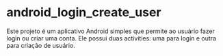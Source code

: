 # android_login_create_user
Este projeto é um aplicativo Android simples que permite ao usuário fazer login ou criar uma conta. Ele possui duas activities: uma para login e outra para criação de usuário.
